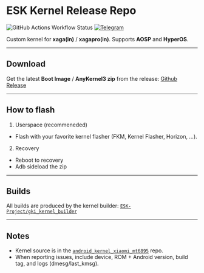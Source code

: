 # ESK Kernel Release Repo

![GitHub Actions Workflow Status](https://img.shields.io/github/actions/workflow/status/ESK-Project/gki_kernel_builder/release.yml) [![Telegram](https://img.shields.io/badge/Telegram-2CA5E0?logo=telegram&logoColor=white)](https://t.me/xaga_kernel)

Custom kernel for **xaga(in)** / **xagapro(in)**. Supports **AOSP** and **HyperOS**.

---

## Download

Get the latest **Boot Image** / **AnyKernel3 zip** from the release: [Github Release](https://github.com/ESK-Project/esk-releases/releases/latest)

---

## How to flash

1. Userspace (recommeneded)
- Flash with your favorite kernel flasher (FKM, Kernel Flasher, Horizon, …).

2. Recovery
- Reboot to recovery
- Adb sideload the zip

---

## Builds

All builds are produced by the kernel builder:
[`ESK-Project/gki_kernel_builder`](https://github.com/ESK-Project/gki_kernel_builder)

---

## Notes

* Kernel source is in the [`android_kernel_xiaomi_mt6895`](https://github.com/ESK-Project/android_kernel_xiaomi_mt6895) repo.
* When reporting issues, include device, ROM + Android version, build tag, and logs (dmesg/last\_kmsg).
